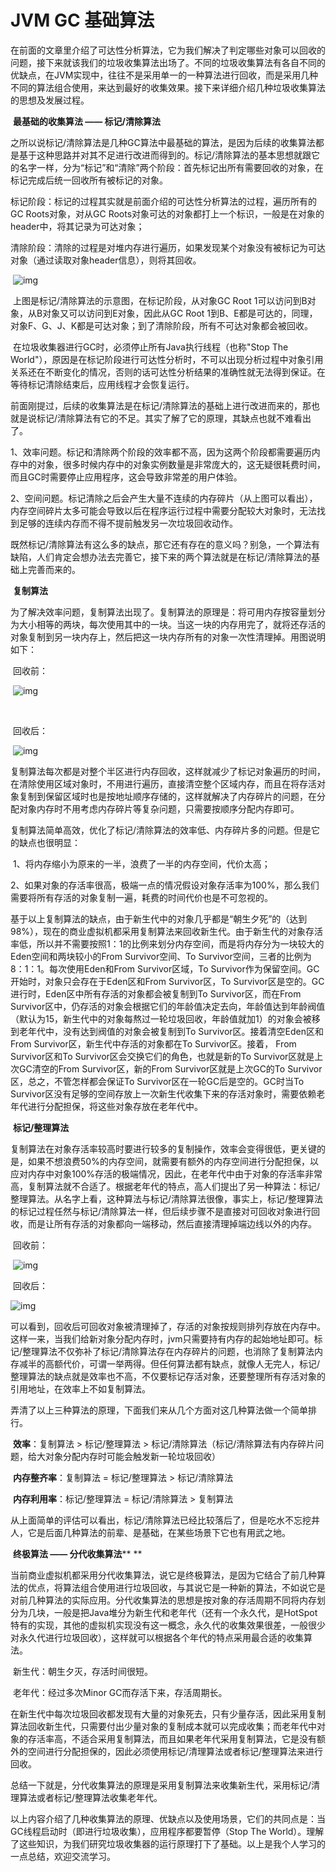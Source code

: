 # JVM GC 基础算法



在前面的文章里介绍了可达性分析算法，它为我们解决了判定哪些对象可以回收的问题，接下来就该我们的垃圾收集算法出场了。不同的垃圾收集算法有各自不同的优缺点，在JVM实现中，往往不是采用单一的一种算法进行回收，而是采用几种不同的算法组合使用，来达到最好的收集效果。接下来详细介绍几种垃圾收集算法的思想及发展过程。

​    **最基础的收集算法 —— 标记/清除算法**

​    之所以说标记/清除算法是几种GC算法中最基础的算法，是因为后续的收集算法都是基于这种思路并对其不足进行改进而得到的。标记/清除算法的基本思想就跟它的名字一样，分为“标记”和“清除”两个阶段：首先标记出所有需要回收的对象，在标记完成后统一回收所有被标记的对象。

​    标记阶段：标记的过程其实就是前面介绍的可达性分析算法的过程，遍历所有的GC Roots对象，对从GC Roots对象可达的对象都打上一个标识，一般是在对象的header中，将其记录为可达对象；

​    清除阶段：清除的过程是对堆内存进行遍历，如果发现某个对象没有被标记为可达对象（通过读取对象header信息），则将其回收。

​    ![img](https://images2015.cnblogs.com/blog/952935/201707/952935-20170718145706943-277352405.jpg)

 

​    上图是标记/清除算法的示意图，在标记阶段，从对象GC Root 1可以访问到B对象，从B对象又可以访问到E对象，因此从GC Root 1到B、E都是可达的，同理，对象F、G、J、K都是可达对象；到了清除阶段，所有不可达对象都会被回收。

​    在垃圾收集器进行GC时，必须停止所有Java执行线程（也称"Stop The World"），原因是在标记阶段进行可达性分析时，不可以出现分析过程中对象引用关系还在不断变化的情况，否则的话可达性分析结果的准确性就无法得到保证。在等待标记清除结束后，应用线程才会恢复运行。

​    前面刚提过，后续的收集算法是在标记/清除算法的基础上进行改进而来的，那也就是说标记/清除算法有它的不足。其实了解了它的原理，其缺点也就不难看出了。

​    1、效率问题。标记和清除两个阶段的效率都不高，因为这两个阶段都需要遍历内存中的对象，很多时候内存中的对象实例数量是非常庞大的，这无疑很耗费时间，而且GC时需要停止应用程序，这会导致非常差的用户体验。

​    2、空间问题。标记清除之后会产生大量不连续的内存碎片（从上图可以看出），内存空间碎片太多可能会导致以后在程序运行过程中需要分配较大对象时，无法找到足够的连续内存而不得不提前触发另一次垃圾回收动作。

​    既然标记/清除算法有这么多的缺点，那它还有存在的意义吗？别急，一个算法有缺陷，人们肯定会想办法去完善它，接下来的两个算法就是在标记/清除算法的基础上完善而来的。

​    **复制算法**

​    为了解决效率问题，复制算法出现了。复制算法的原理是：将可用内存按容量划分为大小相等的两块，每次使用其中的一块。当这一块的内存用完了，就将还存活的对象复制到另一块内存上，然后把这一块内存所有的对象一次性清理掉。用图说明如下：

​    回收前：

​    ![img](https://images2015.cnblogs.com/blog/952935/201707/952935-20170718162044224-1548239645.jpg)

​    

​    回收后：

​    ![img](https://images2015.cnblogs.com/blog/952935/201707/952935-20170718163315818-1469674020.jpg)

​    复制算法每次都是对整个半区进行内存回收，这样就减少了标记对象遍历的时间，在清除使用区域对象时，不用进行遍历，直接清空整个区域内存，而且在将存活对象复制到保留区域时也是按地址顺序存储的，这样就解决了内存碎片的问题，在分配对象内存时不用考虑内存碎片等复杂问题，只需要按顺序分配内存即可。

​    复制算法简单高效，优化了标记/清除算法的效率低、内存碎片多的问题。但是它的缺点也很明显：

​    1、将内存缩小为原来的一半，浪费了一半的内存空间，代价太高；

​    2、如果对象的存活率很高，极端一点的情况假设对象存活率为100%，那么我们需要将所有存活的对象复制一遍，耗费的时间代价也是不可忽视的。

​    基于以上复制算法的缺点，由于新生代中的对象几乎都是“朝生夕死”的（达到98%），现在的商业虚拟机都采用复制算法来回收新生代。由于新生代的对象存活率低，所以并不需要按照1：1的比例来划分内存空间，而是将内存分为一块较大的Eden空间和两块较小的From Survivor空间、To Survivor空间，三者的比例为8：1：1。每次使用Eden和From Survivor区域，To Survivor作为保留空间。GC开始时，对象只会存在于Eden区和From Survivor区，To Survivor区是空的。GC进行时，Eden区中所有存活的对象都会被复制到To Survivor区，而在From Survivor区中，仍存活的对象会根据它们的年龄值决定去向，年龄值达到年龄阀值（默认为15，新生代中的对象每熬过一轮垃圾回收，年龄值就加1）的对象会被移到老年代中，没有达到阀值的对象会被复制到To Survivor区。接着清空Eden区和From Survivor区，新生代中存活的对象都在To Survivor区。接着， From Survivor区和To Survivor区会交换它们的角色，也就是新的To Survivor区就是上次GC清空的From Survivor区，新的From Survivor区就是上次GC的To Survivor区，总之，不管怎样都会保证To Survivor区在一轮GC后是空的。GC时当To Survivor区没有足够的空间存放上一次新生代收集下来的存活对象时，需要依赖老年代进行分配担保，将这些对象存放在老年代中。

​    **标记/整理算法**

​    复制算法在对象存活率较高时要进行较多的复制操作，效率会变得很低，更关键的是，如果不想浪费50%的内存空间，就需要有额外的内存空间进行分配担保，以应对内存中对象100%存活的极端情况，因此，在老年代中由于对象的存活率非常高，复制算法就不合适了。根据老年代的特点，高人们提出了另一种算法：标记/整理算法。从名字上看，这种算法与标记/清除算法很像，事实上，标记/整理算法的标记过程任然与标记/清除算法一样，但后续步骤不是直接对可回收对象进行回收，而是让所有存活的对象都向一端移动，然后直接清理掉端边线以外的内存。

​    回收前：

​    ![img](https://images2015.cnblogs.com/blog/952935/201707/952935-20170718215424927-56787255.jpg)

 

​    回收后：

![img](https://images2015.cnblogs.com/blog/952935/201707/952935-20170718215901661-508081730.jpg)

​    可以看到，回收后可回收对象被清理掉了，存活的对象按规则排列存放在内存中。这样一来，当我们给新对象分配内存时，jvm只需要持有内存的起始地址即可。标记/整理算法不仅弥补了标记/清除算法存在内存碎片的问题，也消除了复制算法内存减半的高额代价，可谓一举两得。但任何算法都有缺点，就像人无完人，标记/整理算法的缺点就是效率也不高，不仅要标记存活对象，还要整理所有存活对象的引用地址，在效率上不如复制算法。

​    弄清了以上三种算法的原理，下面我们来从几个方面对这几种算法做一个简单排行。

​    **效率**：复制算法 > 标记/整理算法 > 标记/清除算法（标记/清除算法有内存碎片问题，给大对象分配内存时可能会触发新一轮垃圾回收）

​    **内存整齐率**：复制算法 = 标记/整理算法 > 标记/清除算法

​    **内存利用率**：标记/整理算法 = 标记/清除算法 > 复制算法

​    从上面简单的评估可以看出，标记/清除算法已经比较落后了，但是吃水不忘挖井人，它是后面几种算法的前辈、是基础，在某些场景下它也有用武之地。

​    **终极算法 —— 分代收集算法****
**

​    当前商业虚拟机都采用分代收集算法，说它是终极算法，是因为它结合了前几种算法的优点，将算法组合使用进行垃圾回收，与其说它是一种新的算法，不如说它是对前几种算法的实际应用。分代收集算法的思想是按对象的存活周期不同将内存划分为几块，一般是把Java堆分为新生代和老年代（还有一个永久代，是HotSpot特有的实现，其他的虚拟机实现没有这一概念，永久代的收集效果很差，一般很少对永久代进行垃圾回收），这样就可以根据各个年代的特点采用最合适的收集算法。

​    新生代：朝生夕灭，存活时间很短。

​    老年代：经过多次Minor GC而存活下来，存活周期长。

​    在新生代中每次垃圾回收都发现有大量的对象死去，只有少量存活，因此采用复制算法回收新生代，只需要付出少量对象的复制成本就可以完成收集；而老年代中对象的存活率高，不适合采用复制算法，而且如果老年代采用复制算法，它是没有额外的空间进行分配担保的，因此必须使用标记/清理算法或者标记/整理算法来进行回收。

​    总结一下就是，分代收集算法的原理是采用复制算法来收集新生代，采用标记/清理算法或者标记/整理算法收集老年代。

​    以上内容介绍了几种收集算法的原理、优缺点以及使用场景，它们的共同点是：当GC线程启动时（即进行垃圾收集），应用程序都要暂停（Stop The World）。理解了这些知识，为我们研究垃圾收集器的运行原理打下了基础。以上是我个人学习的一点总结，欢迎交流学习。